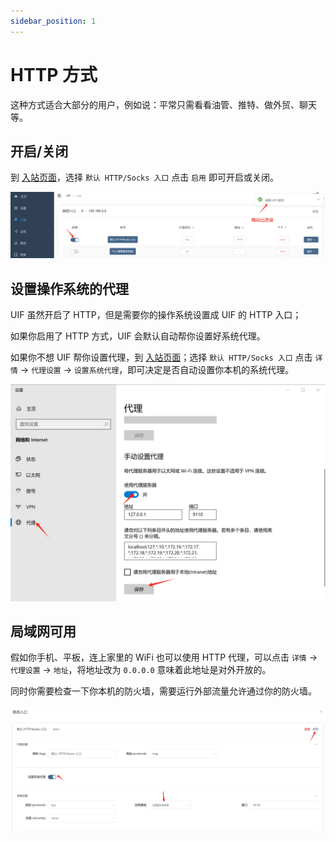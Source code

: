 ```yaml
---
sidebar_position: 1
---
```


# HTTP 方式

这种方式适合大部分的用户，例如说：平常只需看看油管、推特、做外贸、聊天等。

## 开启/关闭

到 [入站页面](https://uiforfreedom.github.io/#/in/my)，选择 `默认 HTTP/Socks 入口` 点击 `启用` 即可开启或关闭。

![pic alt](./img/1.png)


## 设置操作系统的代理

UIF 虽然开启了 HTTP，但是需要你的操作系统设置成 UIF 的 HTTP 入口；

如果你启用了 HTTP 方式，UIF 会默认自动帮你设置好系统代理。

如果你不想 UIF 帮你设置代理，到 [入站页面](https://uiforfreedom.github.io/#/in/my)；选择 `默认 HTTP/Socks 入口` 点击 `详情` -> `代理设置` -> `设置系统代理`，即可决定是否自动设置你本机的系统代理。

![下载](./img/4.png)

## 局域网可用

假如你手机、平板，连上家里的 WiFi 也可以使用 HTTP 代理，可以点击 `详情` -> `代理设置` -> `地址`，将地址改为 `0.0.0.0` 意味着此地址是对外开放的。

同时你需要检查一下你本机的防火墙，需要运行外部流量允许通过你的防火墙。


![pic alt](./img/2.png)
